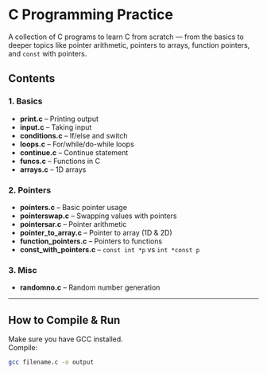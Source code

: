 # C Programming Practice

A collection of C programs to learn C from scratch — from the basics to deeper topics like pointer arithmetic, pointers to arrays, function pointers, and `const` with pointers.

##  Contents

### 1. Basics
- **print.c** – Printing output
- **input.c** – Taking input
- **conditions.c** – If/else and switch
- **loops.c** – For/while/do-while loops
- **continue.c** – Continue statement
- **funcs.c** – Functions in C
- **arrays.c** – 1D arrays

### 2. Pointers
- **pointers.c** – Basic pointer usage
- **pointerswap.c** – Swapping values with pointers
- **pointersar.c** – Pointer arithmetic
- **pointer_to_array.c** – Pointer to array (1D & 2D)
- **function_pointers.c** – Pointers to functions
- **const_with_pointers.c** – `const int *p` vs `int *const p`

### 3. Misc
- **randomno.c** – Random number generation

---

## How to Compile & Run

Make sure you have GCC installed.  
Compile:
```bash
gcc filename.c -o output
